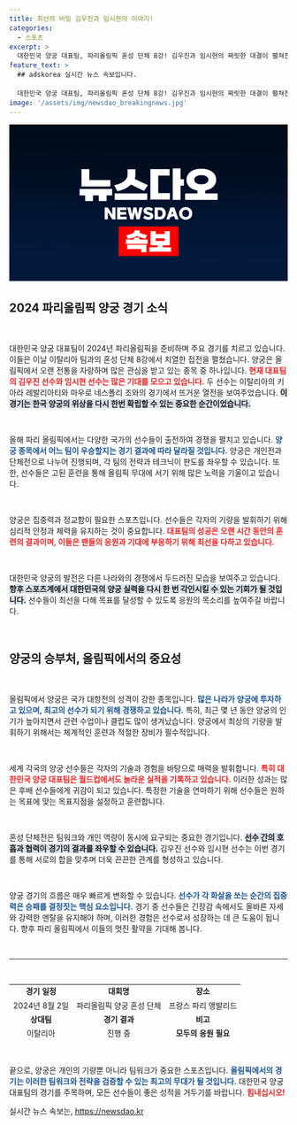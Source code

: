 ```yaml
---
title: 최선의 비밀 김우진과 임시현의 이야기!
categories:
  - 스포츠
excerpt: >
  대한민국 양궁 대표팀, 파리올림픽 혼성 단체 8강! 김우진과 임시현의 짜릿한 대결이 펼쳐진 현장, 이탈리아 키아라와 마우로와의 운명의 순간을 놓치지 마세요!
feature_text: >
  ## adskorea 실시간 뉴스 속보입니다.

  대한민국 양궁 대표팀, 파리올림픽 혼성 단체 8강! 김우진과 임시현의 짜릿한 대결이 펼쳐진 현장, 이탈리아 키아라와 마우로와의 운명의 순간을 놓치지 마세요!
image: '/assets/img/newsdao_breakingnews.jpg'
---
```


<p><img src="/assets/img/newsdao_breakingnews.jpg" alt="adskorea 속보" /></p>

<h2 data-ke-size="size26">2024 파리올림픽 양궁 경기 소식</h2>

<p data-ke-size="size16">&nbsp;</p>

<p>대한민국 양궁 대표팀이 2024년 파리올림픽을 준비하며 주요 경기를 치르고 있습니다. 이들은 이날 이탈리아 팀과의 혼성 단체 8강에서 치열한 접전을 펼쳤습니다. 양궁은 올림픽에서 오랜 전통을 자랑하며 많은 관심을 받고 있는 종목 중 하나입니다. <b><span style="color: #ee2323;">현재 대표팀의 김우진 선수와 임시현 선수는 많은 기대를 모으고 있습니다.</span></b> 두 선수는 이탈리아의 키아라 레발리아티와 마우로 네스폴리 조와의 경기에서 뜨거운 열전을 보여주었습니다. <b><span style="background-color: #21538527;">이 경기는 한국 양궁의 위상을 다시 한번 확립할 수 있는 중요한 순간이었습니다.</span></b></p>

<p data-ke-size="size16">&nbsp;</p>

<p>올해 파리 올림픽에서는 다양한 국가의 선수들이 출전하여 경쟁을 펼치고 있습니다. <b><span style="color: #1a5490;">양궁 종목에서 어느 팀이 우승할지는 경기 결과에 따라 달라질 것입니다.</span></b> 양궁은 개인전과 단체전으로 나누어 진행되며, 각 팀의 전략과 테크닉이 판도를 좌우할 수 있습니다. 또한, 선수들은 고된 훈련을 통해 올림픽 무대에 서기 위해 많은 노력을 기울이고 있습니다. </p>

<p data-ke-size="size16">&nbsp;</p>

<p>양궁은 집중력과 정교함이 필요한 스포츠입니다. 선수들은 각자의 기량을 발휘하기 위해 심리적 안정과 체력을 유지하는 것이 중요합니다. <b><span style="color: #ee2323;">대표팀의 성공은 오랜 시간 동안의 훈련의 결과이며, 이들은 팬들의 응원과 기대에 부응하기 위해 최선을 다하고 있습니다.</span></b></p>

<p data-ke-size="size16">&nbsp;</p>

<p>대한민국 양궁의 발전은 다른 나라와의 경쟁에서 두드러진 모습을 보여주고 있습니다. <b><span style="background-color: #21538527;">향후 스포츠계에서 대한민국의 양궁 실력을 다시 한 번 각인시킬 수 있는 기회가 될 것입니다.</span></b> 선수들이 최선을 다해 목표를 달성할 수 있도록 응원의 목소리를 높여주길 바랍니다.</p>

<p data-ke-size="size16">&nbsp;</p>

<h2 data-ke-size="size26">양궁의 승부처, 올림픽에서의 중요성</h2>

<p data-ke-size="size16">&nbsp;</p>

<p>올림픽에서 양궁은 국가 대항전의 성격이 강한 종목입니다. <b><span style="color: #1a5490;">많은 나라가 양궁에 투자하고 있으며, 최고의 선수가 되기 위해 경쟁하고 있습니다.</span></b> 특히, 최근 몇 년 동안 양궁의 인기가 높아지면서 관련 수업이나 클럽도 많이 생겨났습니다. 양궁에서 최상의 기량을 발휘하기 위해서는 체계적인 훈련과 적절한 장비가 필수적입니다.</p>

<p data-ke-size="size16">&nbsp;</p>

<p>세계 각국의 양궁 선수들은 각자의 기술과 경험을 바탕으로 매력을 발휘합니다. <b><span style="color: #ee2323;">특히 대한민국 양궁 대표팀은 월드컵에서도 놀라운 실적을 기록하고 있습니다.</span></b> 이러한 성과는 많은 후배 선수들에게 귀감이 되고 있습니다. 특정한 기술을 연마하기 위해 선수들은 원하는 목표에 맞는 목표지점을 설정하고 훈련합니다.</p>

<p data-ke-size="size16">&nbsp;</p>

<p>혼성 단체전은 팀워크와 개인 역량이 동시에 요구되는 중요한 경기입니다. <b><span style="background-color: #21538527;">선수 간의 호흡과 협력이 경기의 결과를 좌우할 수 있습니다.</span></b> 김우진 선수와 임시현 선수는 이번 경기를 통해 서로의 합을 맞추며 더욱 끈끈한 관계를 형성하고 있습니다.</p>

<p data-ke-size="size16">&nbsp;</p>

<p>양궁 경기의 흐름은 매우 빠르게 변화할 수 있습니다. <b><span style="color: #1a5490;">선수가 각 화살을 쏘는 순간의 집중력은 승패를 결정짓는 핵심 요소입니다.</span></b> 경기 중 선수들은 긴장감 속에서도 올바른 자세와 강력한 멘탈을 유지해야 하며, 이러한 경험은 선수로서 성장하는 데 큰 도움이 됩니다. 향후 파리 올림픽에서 이들의 멋진 활약을 기대해 봅니다.</p>

<p data-ke-size="size16">&nbsp;</p>

<hr />

<p data-ke-size="size16">&nbsp;</p>

<table style="width: 100%; height: 100px;">
    <tbody>
        <tr>
            <td style="text-align: center; height: 17px;"><b>경기 일정</b></td>
            <td style="text-align: center; height: 17px;"><b>대회명</b></td>
            <td style="text-align: center; height: 17px;"><b>장소</b></td>
        </tr>
        <tr>
            <td style="text-align: center; height: 17px;">2024년 8월 2일</td>
            <td style="text-align: center; height: 17px;">파리올림픽 양궁 혼성 단체</td>
            <td style="text-align: center; height: 17px;">프랑스 파리 앵발리드</td>
        </tr>
        <tr>
            <td style="text-align: center; height: 17px;"><b>상대팀</b></td>
            <td style="text-align: center; height: 17px;"><b>경기 결과</b></td>
            <td style="text-align: center; height: 17px;"><b>비고</b></td>
        </tr>
        <tr>
            <td style="text-align: center; height: 17px;">이탈리아</td>
            <td style="text-align: center; height: 17px;">진행 중</td>
            <td style="text-align: center; height: 17px;"><b>모두의 응원 필요</b></td>
        </tr>
    </tbody>
</table>

<p data-ke-size="size16">&nbsp;</p>

<p>끝으로, 양궁은 개인의 기량뿐 아니라 팀워크가 중요한 스포츠입니다. <b><span style="color: #1a5490;">올림픽에서의 경기는 이러한 팀워크와 전략을 검증할 수 있는 최고의 무대가 될 것입니다.</span></b> 대한민국 양궁 대표팀의 경기를 주목하며, 모든 선수들이 좋은 성적을 거두기를 바랍니다. <b><span style="color: #ee2323;">힘내십시오!</span></b></p>
실시간 뉴스 속보는, <a href="https://newsdao.kr" rel="dofollow">https://newsdao.kr</a>


